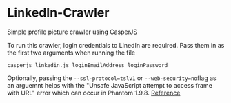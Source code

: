 # LinkedIn-Crawler
Simple profile picture crawler using CasperJS

To run this crawler, login credentials to LinedIn are required. Pass them in as the first two arguments when running the file

`casperjs linkedin.js loginEmailAddress loginPassword`

Optionally, passing the `--ssl-protocol=tslv1`  or `--web-security=no`flag as an arguemnt helps with the "Unsafe JavaScript attempt to access frame with URL" error which can occur in Phantom 1.9.8. [Reference](https://github.com/n1k0/casperjs/issues/1068)
